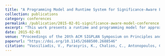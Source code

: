 ```yaml
---
title: "A Programming Model and Runtime System for Significance-Aware Energy-Efficient Computing"
collection: publications
category: conferences
permalink: /publication/2015-02-01-significance-aware-model-conference
excerpt: "This work presents a runtime and programming model for approximate computing based on task significance, showing graceful quality degradation and significant energy savings."
date: 2015-02-01
venue: "Proceedings of the 20th ACM SIGPLAN Symposium on Principles and Practice of Parallel Programming (PPoPP)"
paperurl: "https://doi.org/10.1145/2688500.2688546"
citation: "Vassiliadis, V., Parasyris, K., Chalios, C., Antonopoulos, C. D., Lalis, S., Bellas, N., Vandierendonck, H., & Nikolopoulos, D. S. (2015). \"A Programming Model and Runtime System for Significance-Aware Energy-Efficient Computing.\" *PPoPP 2015*, 275–276. https://doi.org/10.1145/2688500.2688546"
---
```

